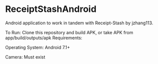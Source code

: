 # ReceiptStashAndroid
Android application to work in tandem with Receipt-Stash by jzhang113.

To Run: Clone this repository and build APK, or take APK from app/build/outputs/apk
Requirements:

  Operating System: Android 7.1+
  
  Camera: Must exist
